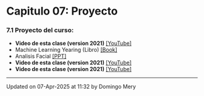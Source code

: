 
# Capitulo 07: Proyecto
### 7.1 Proyecto del curso:
* **Video de esta clase (version 2021)** [[YouTube]](https://youtu.be/VwThW__AmsE)
* Machine Learning Yearing (Libro) [[Book]](https://github.com/domingomery/patrones/blob/master/clases/Cap07_Aplicaciones/papers/NG-MLY01_13.pdf)
* Analisis Facial [[PPT]](https://www.dropbox.com/s/k45nta3dn02vxpe/2021_AnalisisFacial_DCC_Patrones.pptx?dl=0)
* **Video de esta clase (version 2021)** [[YouTube]](https://youtu.be/wq_m0HPN1MM)
* **Video de esta clase (version 2021)** [[YouTube]](https://youtu.be/n6kB0nkfxwo)
---


Updated on 07-Apr-2025 at 11:32 by Domingo Mery
